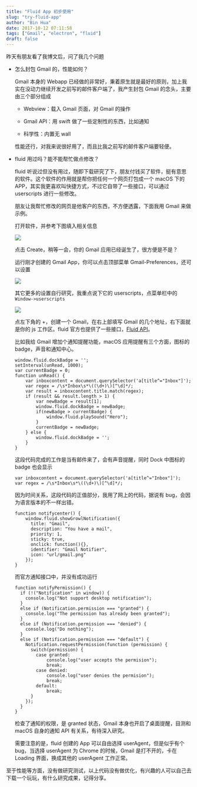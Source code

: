 ```yaml
---
title: "Fluid App 初步使用"
slug: "try-fluid-app"
author: "Bin Hua"
date: 2017-10-12 07:11:58
tags: ["Gmail", "electron", "fluid"]
draft: false
---
```


昨天有朋友看了我博文后，问了我几个问题

- 怎么封包 Gmail 的，性能如何？

    Gmail 本身的 Webapp 已经做的非常好，秉着原生就是最好的原则，加上我实在没动力继续开发之前写的邮件客户端了，我产生封包 Gmail 的念头，主要由三个部分组成

    - Webview：载入 Gmail 页面，对 Gmail 的操作
    
    - Gmail API：用 swift 做了一些定制性的东西，比如通知
    
    - 科学性：内置无 wall

    性能还行，对我来说很好用了，而且比我之前写的邮件客户端要轻便。

- fluid 用过吗？能不能帮忙做点修改？

    fluid 听说过但没有用过，随即下载研究了下，朋友付钱买了软件，挺有意思的软件。这个软件的作用就是帮你把任何一个网页打包成一个 macOS 下的 APP，其实我更喜欢叫快捷方式，不过它自带了一些接口，可以通过 userscripts 进行一些修改。

    朋友让我帮忙修改的网页是他客户的东西，不方便透露，下面我用 Gmail 来做示例。

    打开软件，并参考下图填入相关信息

    ![](https://storage.tourcoder.com/tcblog/try-fluid-app-01.png)
    
    点击 Create，稍等一会，你的 Gmail 应用已经诞生了，很方便是不是？

    运行刚才创建的 Gmail App，你可以点击顶部菜单 Gmail-Preferences，还可以设置

    ![](https://storage.tourcoder.com/tcblog/try-fluid-app-02.png)

    其它更多的设置自行研究，我重点说下它的 userscripts，点菜单栏中的 `Window->userscripts`

    ![](https://storage.tourcoder.com/tcblog/try-fluid-app-03.png)

    点左下角的 +，创建一个 Gmail，在右上部填写 Gmail 的几个地址，右下面就是你的 js 工作区。fluid 官方也提供了一些接口，[Fluid API](http://fluidapp.com/developer)。

    比如我给 Gmail 增加个通知提醒功能，macOS 应用提醒有三个方面，图标的 badge，声音和通知中心。

    ```
    window.fluid.dockBadge = '';
    setInterval(unRead, 1000);
    var currentBadge = 0;
    function unRead() {
        var inboxcontent = document.querySelector('a[title^="Inbox"]');
        var regex = /\s*Inbox\s*\((\d+)\)[^\d]*/;
        var result = inboxcontent.title.match(regex);
        if (result && result.length > 1) {
            var newBadge = result[1];
            window.fluid.dockBadge = newBadge;
            if(newBadge > currentBadge) {
                window.fluid.playSound("Hero");
            }
            currentBadge = newBadge;
        } else {
            window.fluid.dockBadge = '';
        }
    }
    ```
    
    这段代码完成的工作是当有邮件来了，会有声音提醒，同时 Dock 中图标的 badge 也会显示
    
    ```
    var inboxcontent = document.querySelector('a[title^="Inbox"]');
    var regex = /\s*Inbox\s*\((\d+)\)[^\d]*/;
    ```
    
    因为时间关系，这段代码的正值部分，我用了网上的代码，据说有 bug，会因为语言版本的不一样出错。

    ```
    function notifycenter() {
        window.fluid.showGrowlNotification({
          title: "Gmail",
          description: "You have a mail",
          priority: 1,
          sticky: true,
          onclick: function(){},
          identifier: "Gmail Notifier",
          icon: "url/gmail.png"
        });
    }
    ```

    而官方通知接口中，并没有成功运行

    ```
    function notifyPermission() {
      if (!("Notification" in window)) {
        console.log("Not support desktop notification");
      }
      else if (Notification.permission === "granted") {
        console.log("The permission has already been granted");
      }
      else if (Notification.permission === "denied") {
        console.log("Do nothing");
      }
      else if (Notification.permission === "default") {
        Notification.requestPermission(function (permission) {
          switch(permission) {
            case granted:
                console.log("user accepts the permision");
                break;
            case denied:
                console.log("user denies the permision");
                break;
            default:
                break;
          }
        });
      }
    }
    ```
    
    检查了通知的权限，是 granted 状态，Gmail 本身也开启了桌面提醒，目测和 macOS 自身的通知 API 有关系，有待深入研究。

    需要注意的是，fluid 创建的 App 可以自由选择 userAgent，但是似乎有个 bug，当选择 userAgent 为 Chrome 的时候，Gmail 是打不开的，卡在 Loading 界面，换成其他的 userAgent 工作正常。

至于性能等方面，没有做研究测试，以上代码没有做优化，有兴趣的人可以自己去下载一个玩玩，有什么研究成果，记得分享。